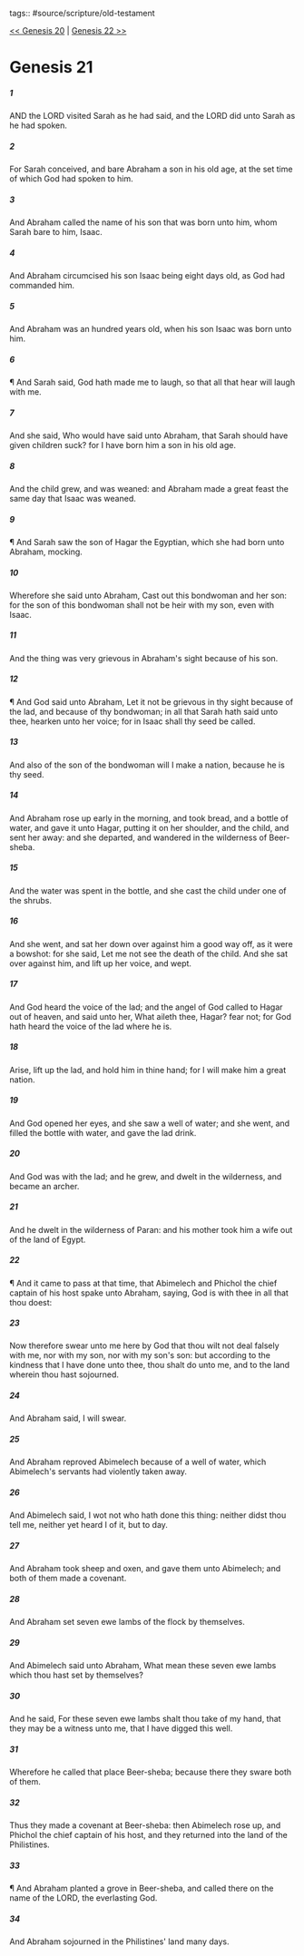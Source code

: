 tags:: #source/scripture/old-testament

[<< Genesis 20](/old-testament/01_Genesis/Genesis_20.md) | [Genesis 22 >>](/old-testament/01_Genesis/Genesis_22.md)

# Genesis 21

##### 1

AND the LORD visited Sarah as he had said, and the LORD did unto Sarah as he had spoken.

##### 2

For Sarah conceived, and bare Abraham a son in his old age, at the set time of which God had spoken to him.

##### 3

And Abraham called the name of his son that was born unto him, whom Sarah bare to him, Isaac.

##### 4

And Abraham circumcised his son Isaac being eight days old, as God had commanded him.

##### 5

And Abraham was an hundred years old, when his son Isaac was born unto him.

##### 6

¶ And Sarah said, God hath made me to laugh, so that all that hear will laugh with me.

##### 7

And she said, Who would have said unto Abraham, that Sarah should have given children suck? for I have born him a son in his old age.

##### 8

And the child grew, and was weaned: and Abraham made a great feast the same day that Isaac was weaned.

##### 9

¶ And Sarah saw the son of Hagar the Egyptian, which she had born unto Abraham, mocking.

##### 10

Wherefore she said unto Abraham, Cast out this bondwoman and her son: for the son of this bondwoman shall not be heir with my son, even with Isaac.

##### 11

And the thing was very grievous in Abraham's sight because of his son.

##### 12

¶ And God said unto Abraham, Let it not be grievous in thy sight because of the lad, and because of thy bondwoman; in all that Sarah hath said unto thee, hearken unto her voice; for in Isaac shall thy seed be called.

##### 13

And also of the son of the bondwoman will I make a nation, because he is thy seed.

##### 14

And Abraham rose up early in the morning, and took bread, and a bottle of water, and gave it unto Hagar, putting it on her shoulder, and the child, and sent her away: and she departed, and wandered in the wilderness of Beer-sheba.

##### 15

And the water was spent in the bottle, and she cast the child under one of the shrubs.

##### 16

And she went, and sat her down over against him a good way off, as it were a bowshot: for she said, Let me not see the death of the child. And she sat over against him, and lift up her voice, and wept.

##### 17

And God heard the voice of the lad; and the angel of God called to Hagar out of heaven, and said unto her, What aileth thee, Hagar? fear not; for God hath heard the voice of the lad where he is.

##### 18

Arise, lift up the lad, and hold him in thine hand; for I will make him a great nation.

##### 19

And God opened her eyes, and she saw a well of water; and she went, and filled the bottle with water, and gave the lad drink.

##### 20

And God was with the lad; and he grew, and dwelt in the wilderness, and became an archer.

##### 21

And he dwelt in the wilderness of Paran: and his mother took him a wife out of the land of Egypt.

##### 22

¶ And it came to pass at that time, that Abimelech and Phichol the chief captain of his host spake unto Abraham, saying, God is with thee in all that thou doest:

##### 23

Now therefore swear unto me here by God that thou wilt not deal falsely with me, nor with my son, nor with my son's son: but according to the kindness that I have done unto thee, thou shalt do unto me, and to the land wherein thou hast sojourned.

##### 24

And Abraham said, I will swear.

##### 25

And Abraham reproved Abimelech because of a well of water, which Abimelech's servants had violently taken away.

##### 26

And Abimelech said, I wot not who hath done this thing: neither didst thou tell me, neither yet heard I of it, but to day.

##### 27

And Abraham took sheep and oxen, and gave them unto Abimelech; and both of them made a covenant.

##### 28

And Abraham set seven ewe lambs of the flock by themselves.

##### 29

And Abimelech said unto Abraham, What mean these seven ewe lambs which thou hast set by themselves?

##### 30

And he said, For these seven ewe lambs shalt thou take of my hand, that they may be a witness unto me, that I have digged this well.

##### 31

Wherefore he called that place Beer-sheba; because there they sware both of them.

##### 32

Thus they made a covenant at Beer-sheba: then Abimelech rose up, and Phichol the chief captain of his host, and they returned into the land of the Philistines.

##### 33

¶ And Abraham planted a grove in Beer-sheba, and called there on the name of the LORD, the everlasting God.

##### 34

And Abraham sojourned in the Philistines' land many days.
